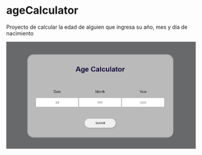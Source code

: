 # ageCalculator
Proyecto de calcular la edad de alguien que ingresa su año, mes y día de nacimiento

![Calculator](https://github.com/NataliaHilarion/ageCalculator/blob/main/images/calculator.jpg)

